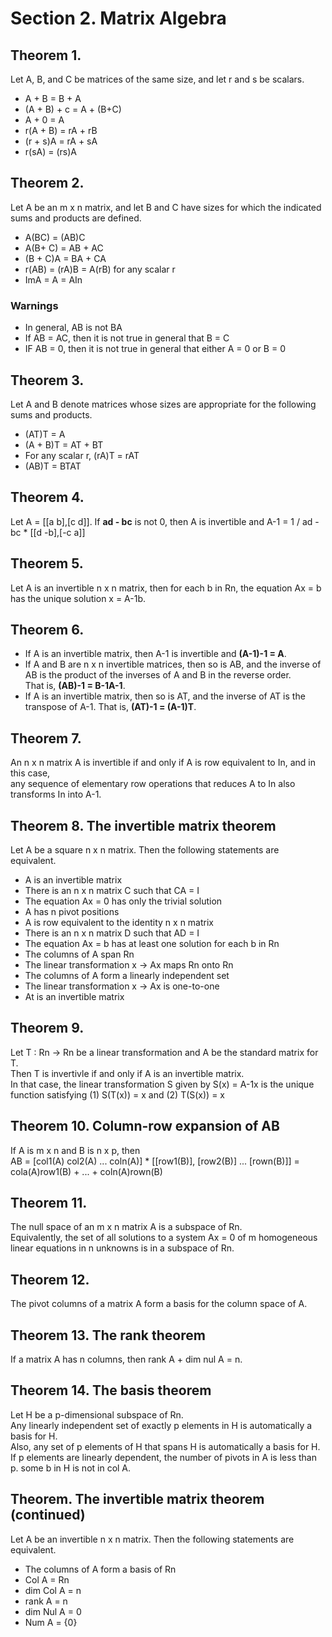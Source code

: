 # Section 2. Matrix Algebra
## Theorem 1.
Let A, B, and C be matrices of the same size, and let r and s be scalars.  
- A + B = B + A  
- (A + B) + c = A + (B+C)  
- A + 0 = A  
- r(A + B) = rA + rB  
- (r + s)A = rA + sA  
- r(sA) = (rs)A  
## Theorem 2. 
Let A be an m x n matrix, and let B and C have sizes for which the indicated sums and products are defined.  
- A(BC) = (AB)C  
- A(B+ C) = AB + AC  
- (B + C)A = BA + CA  
- r(AB) = (rA)B = A(rB) for any scalar r  
- ImA = A = AIn  
### Warnings
- In general, AB is not BA  
- If AB = AC, then it is not true in general that B = C  
- IF AB = 0, then it is not true in general that either A = 0 or B = 0  
## Theorem 3.
Let A and B denote matrices whose sizes are appropriate for the following sums and products.  
- (AT)T = A  
- (A + B)T = AT + BT  
- For any scalar r, (rA)T = rAT  
- (AB)T = BTAT
## Theorem 4.
Let A = [[a b],[c d]]. If **ad - bc** is not 0, then A is invertible and A-1 = 1 / ad - bc * [[d -b],[-c a]]
## Theorem 5. 
Let A is an invertible n x n matrix, then for each b in Rn, the equation Ax = b has the unique solution x = A-1b.
## Theorem 6. 
- If A is an invertible matrix, then A-1 is invertible and **(A-1)-1 = A**.  
- If A and B are n x n invertible matrices, then so is AB, and the inverse of AB is the product of the inverses of A and B in the reverse order.  
That is, **(AB)-1 = B-1A-1**.  
- If A is an invertible matrix, then so is AT, and the inverse of AT is the transpose of A-1. That is, **(AT)-1 = (A-1)T**.
## Theorem 7.
An n x n matrix A is invertible if and only if A is row equivalent to In, and in this case,  
any sequence of elementary row operations that reduces A to In also transforms In into A-1.
## Theorem 8. The invertible matrix theorem
Let A be a square n x n matrix. Then the following statements are equivalent.  
- A is an invertible matrix  
- There is an n x n matrix C such that CA = I  
- The equation Ax = 0 has only the trivial solution  
- A has n pivot positions   
- A is row equivalent to the identity n x n matrix  
- There is an n x n matrix D such that AD = I  
- The equation Ax = b has at least one solution for each b in Rn   
- The columns of A span Rn  
- The linear transformation x -> Ax maps Rn onto Rn  
- The columns of A form a linearly independent set  
- The linear transformation x -> Ax is one-to-one  
- At is an invertible matrix  
## Theorem 9.
Let T : Rn -> Rn be a linear transformation and A be the standard matrix for T.  
Then T is invertivle if and only if A is an invertible matrix.  
In that case, the linear transformation S given by S(x) = A-1x is the unique function satisfying (1) S(T(x)) = x and (2) T(S(x)) = x
## Theorem 10. Column-row expansion of AB
If A is m x n and B is n x p, then  
AB = [col1(A) col2(A) ... coln(A)] * [[row1(B)], [row2(B)] ... [rown(B)]] = cola(A)row1(B) + ... + coln(A)rown(B)
## Theorem 11.
The null space of an m x n matrix A is a subspace of Rn.  
Equivalently, the set of all solutions to a system Ax = 0 of m homogeneous linear equations in n unknowns is in a subspace of Rn.
## Theorem 12.
The pivot columns of a matrix A form a basis for the column space of A.  
## Theorem 13. The rank theorem
If a matrix A has n columns, then rank A + dim nul A = n.  
## Theorem 14. The basis theorem
Let H be a p-dimensional subspace of Rn.  
Any linearly independent set of exactly p elements in H is automatically a basis for H.  
Also, any set of p elements of H that spans H is automatically a basis for H.  
If p elements are linearly dependent, the number of pivots in A is less than p. some b in H is not in col A.  
## Theorem. The invertible matrix theorem (continued)
Let A be an invertible n x n matrix. Then the following statements are equivalent.  
- The columns of A form a basis of Rn  
- Col A = Rn  
- dim Col A = n  
- rank A = n  
- dim Nul A = 0  
- Num A = {0}  